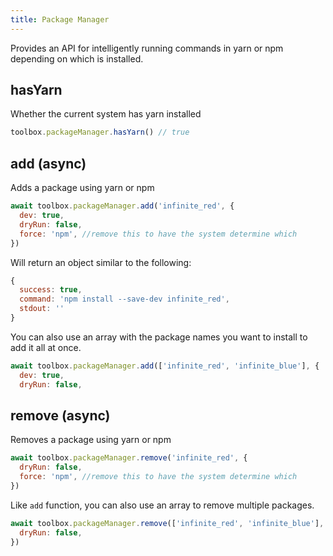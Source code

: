 ```yaml
---
title: Package Manager
---
```


Provides an API for intelligently running commands in yarn or npm depending on which is installed.

## hasYarn

Whether the current system has yarn installed

```js
toolbox.packageManager.hasYarn() // true
```

## add (async)

Adds a package using yarn or npm

```js
await toolbox.packageManager.add('infinite_red', {
  dev: true,
  dryRun: false,
  force: 'npm', //remove this to have the system determine which
})
```

Will return an object similar to the following:

```js
{
  success: true,
  command: 'npm install --save-dev infinite_red',
  stdout: ''
}
```

You can also use an array with the package names you want to install to add it all at once.

```js
await toolbox.packageManager.add(['infinite_red', 'infinite_blue'], {
  dev: true,
  dryRun: false,
```

## remove (async)

Removes a package using yarn or npm

```js
await toolbox.packageManager.remove('infinite_red', {
  dryRun: false,
  force: 'npm', //remove this to have the system determine which
})
```

Like `add` function, you can also use an array to remove multiple packages.

```js
await toolbox.packageManager.remove(['infinite_red', 'infinite_blue'], {
  dryRun: false,
})
```
